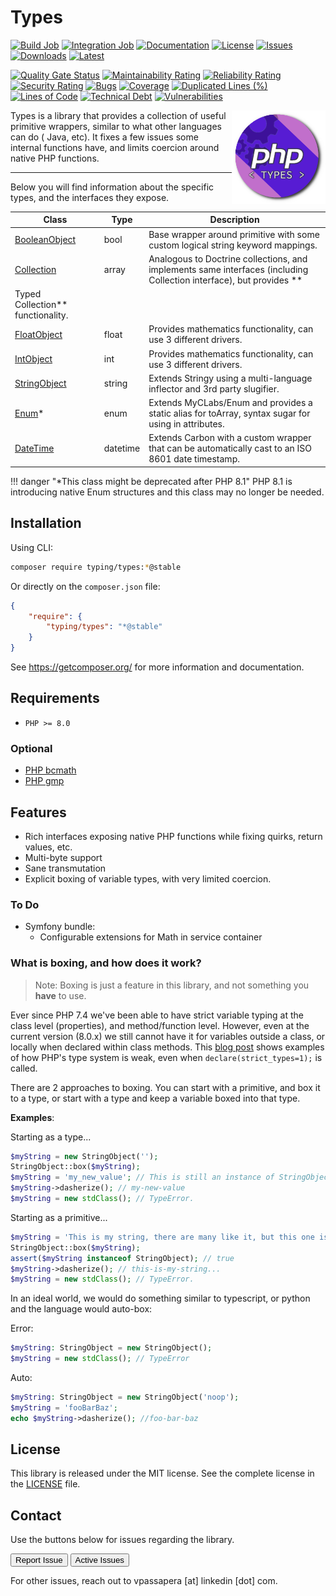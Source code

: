 # Types
[![Build Job][github-stable-build-shield]][github stable build]
[![Integration Job][github-int-build-shield]][github integration build]
[![Documentation][rtd-doc-shield]][rtd doc link]
[![License][github-license-shield]][packagist page]
[![Issues][github-issues-shield]][github issues page]
[![Downloads][pkgist-dls-shield]][packagist page]
[![Latest][pkgist-version-shield]][packagist page]

[![Quality Gate Status][sonar-gate-shield]][sonar page]
[![Maintainability Rating][sonar-maint-shield]][sonar page]
[![Reliability Rating][sonar-rel-shield]][sonar page]
[![Security Rating][sonar-sec-shield]][sonar page]
[![Bugs][sonar-bugs-shield]][sonar page]
[![Coverage][sonar-cov-shield]][sonar page]
[![Duplicated Lines (%)][sonar-cpd-shield]][sonar page]
[![Lines of Code][sonar-loc-shield]][sonar page]
[![Technical Debt][sonar-debt-shield]][sonar page]
[![Vulnerabilities][sonar-vul-shield]][sonar page]

<img align="right" src="https://raw.githubusercontent.com/TheDevNetwork/Aux/master/images/php-types.png"  alt="Typing/Types Logo" width="150px" />

Types is a library that provides a collection of useful primitive wrappers, similar to what other languages can do (
Java, etc). It fixes a few issues some internal functions have, and limits coercion around native PHP functions.

---

Below you will find information about the specific types, and the interfaces they expose.

| Class                                   | Type     | Description |
|-----------------------------------------|----------|-------------|
| [BooleanObject]                         | bool     | Base wrapper around primitive with some custom logical string keyword mappings.|
| [Collection]                            | array    | Analogous to Doctrine collections, and implements same interfaces (including Collection interface), but provides **
Typed Collection** functionality. |
| [FloatObject]                           | float    | Provides mathematics functionality, can use 3 different drivers. |
| [IntObject]                             | int      | Provides mathematics functionality, can use 3 different drivers.| 
| [StringObject]                          | string   | Extends Stringy using a multi-language inflector and 3rd party slugifier. |
| <span class="danger-text">[Enum]*</span>| enum     | Extends MyCLabs/Enum and provides a static alias for toArray, syntax sugar for using in attributes. |
| [DateTime]                              | datetime | Extends Carbon with a custom wrapper that can be automatically cast to an ISO 8601 date timestamp. |

!!! danger "*This class might be deprecated after PHP 8.1"
    PHP 8.1 is introducing native Enum structures and this class may no longer be needed.

## Installation

Using CLI:

```bash
composer require typing/types:*@stable
```

Or directly on the `composer.json` file:

```json
{
    "require": {
        "typing/types": "*@stable"
    }
}
```

See https://getcomposer.org/ for more information and documentation.

## Requirements

* `PHP >= 8.0`

### Optional

* [PHP bcmath]
* [PHP gmp]

## Features

* Rich interfaces exposing native PHP functions while fixing quirks, return values, etc.
* Multi-byte support
* Sane transmutation
* Explicit boxing of variable types, with very limited coercion.

### To Do

* Symfony bundle:
    * Configurable extensions for Math in service container

### What is boxing, and how does it work?

> Note: Boxing is just a feature in this library, and not something you **have** to use.

Ever since PHP 7.4 we've been able to have strict variable typing at the class level (properties), and method/function
level. However, even at the current version (8.0.x) we still cannot have it for variables outside a class, or locally
when declared within class methods. This [blog post] shows examples of how PHP's type system is weak, even
when `declare(strict_types=1);` is called.

There are 2 approaches to boxing. You can start with a primitive, and box it to a type, or start with a type and keep a
variable boxed into that type.

**Examples**:

Starting as a type...

```php
$myString = new StringObject('');
StringObject::box($myString);
$myString = 'my_new_value'; // This is still an instance of StringObject.
$myString->dasherize(); // my-new-value
$myString = new stdClass(); // TypeError.
```

Starting as a primitive...

```php
$myString = 'This is my string, there are many like it, but this one is mine.';
StringObject::box($myString);
assert($myString instanceof StringObject); // true
$myString->dasherize(); // this-is-my-string...
$myString = new stdClass(); // TypeError.
```

In an ideal world, we would do something similar to typescript, or python and the language would auto-box:

Error:

```php
$myString: StringObject = new StringObject();
$myString = new stdClass(); // TypeError
```

Auto:

```php
$myString: StringObject = new StringObject('noop');
$myString = 'fooBarBaz';
echo $myString->dasherize(); //foo-bar-baz
```

## License

This library is released under the MIT license. See the complete license in the [LICENSE](license.md) file.

## Contact

Use the buttons below for issues regarding the library.

<a href="https://github.com/phptyping/types/issues/new"><button class="btn btn-primary btn-lg" type="submit">Report
Issue</button></a> <a href="https://github.com/phptyping/types/issues"><button class="btn btn-primary btn-lg" type="submit">
Active Issues</button></a>

For other issues, reach out to vpassapera [at] linkedin [dot] com.

[PHP bcmath]: https://secure.php.net/manual/en5/book.bc.php
[PHP gmp]: https://secure.php.net/manual/en/book.gmp.php
[BooleanObject]: types/bool-object.md
[Collection]: ./types/collection.md
[FloatObject]: types/float-object.md
[IntObject]: types/int-object.md
[StringObject]: types/string-object.md
[Enum]: ./types/enum.md
[DateTime]: types/date-time.md
[blog post]: https://stitcher.io/blog/what-php-can-be
[rtd doc link]: https://php-types.readthedocs.io/en/latest/?badge=latest
[sonar page]: https://sonarcloud.io/dashboard?id=PhpTyping-types
[packagist page]: https://packagist.org/packages/typing/types
[github issues page]: https://github.com/PhpTyping/Types/issues
[github stable build]: https://github.com/PhpTyping/types/actions/workflows/build-stable.yaml
[github integration build]: https://github.com/PhpTyping/types/actions/workflows/build-integration.yaml
[github-issues-shield]: https://img.shields.io/github/issues/PhpTyping/Types.svg?style=flat-square
[github-license-shield]: https://img.shields.io/github/license/PhpTyping/types?style=flat-square
[github-stable-build-shield]: https://img.shields.io/endpoint?style=flat-square&url=https://gist.githubusercontent.com/vpassapera/027dcddb6a1dc1995a2a47e528aaf020/raw/build-stable.json
[github-int-build-shield]: https://img.shields.io/endpoint?style=flat-square&url=https://gist.githubusercontent.com/vpassapera/73b13bfc6a004696c00552deb44b9e40/raw/build-integration.json
[pkgist-dls-shield]: https://img.shields.io/packagist/dt/typing/types.svg?style=flat-square
[pkgist-version-shield]: https://img.shields.io/packagist/v/typing/types.svg?style=flat-square
[rtd-doc-shield]: https://readthedocs.org/projects/php-types/badge/?version=latest&style=flat-square
[sonar-bugs-shield]: https://sonarcloud.io/api/project_badges/measure?project=PhpTyping-types&metric=bugs&style=flat-square
[sonar-maint-shield]: https://sonarcloud.io/api/project_badges/measure?project=PhpTyping-types&metric=sqale_rating
[sonar-gate-shield]: https://sonarcloud.io/api/project_badges/measure?project=PhpTyping-types&metric=alert_status
[sonar-rel-shield]: https://sonarcloud.io/api/project_badges/measure?project=PhpTyping-types&metric=reliability_rating
[sonar-sec-shield]: https://sonarcloud.io/api/project_badges/measure?project=PhpTyping-types&metric=security_rating
[sonar-cov-shield]: https://sonarcloud.io/api/project_badges/measure?project=PhpTyping-types&metric=coverage
[sonar-cpd-shield]: https://sonarcloud.io/api/project_badges/measure?project=PhpTyping-types&metric=duplicated_lines_density
[sonar-loc-shield]: https://sonarcloud.io/api/project_badges/measure?project=PhpTyping-types&metric=ncloc
[sonar-debt-shield]: https://sonarcloud.io/api/project_badges/measure?project=PhpTyping-types&metric=sqale_index
[sonar-vul-shield]: https://sonarcloud.io/api/project_badges/measure?project=PhpTyping-types&metric=vulnerabilities
